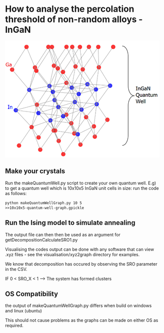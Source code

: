 # How to analyse the percolation threshold of non-random alloys - InGaN

![Alt text](working_dir/visualising/xyz_to_graph/InGaNQuantumWell-3x3x3.png)

## Make your crystals
Run the makeQuantumWell.py script to create your own quantum well.
E.g) to get a quantum well which is 10x10x5 InGaN unit cells in size: run the code as follows:

``` 
python makeQuantumWellGraph.py 10 5
>>10x10x5-quantum-well-graph.gpickle
```
## Run the Ising model to simulate annealing
The output file can then then be used as an argument for getDecompositionCalculateSRO1.py 

Visualising the codes output can be done with any software that can view .xyz files - see the visualisation/xyz2graph directory for examples.

We know that decomposition has occured by observing the SRO parameter in the CSV.

IF 0 < SRO_X < 1 --> The system has formed clusters

## OS Compatibility

the output of makeQuantumWellGraph.py differs when build on windows and linux (ubuntu)

This should not cause problems as the graphs can be made on either OS as required.
